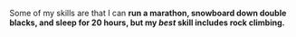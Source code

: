 Some of my skills are that I can __run a marathon, snowboard down double blacks, and sleep for 20 hours, but my _best_ skill includes rock climbing.__ 
